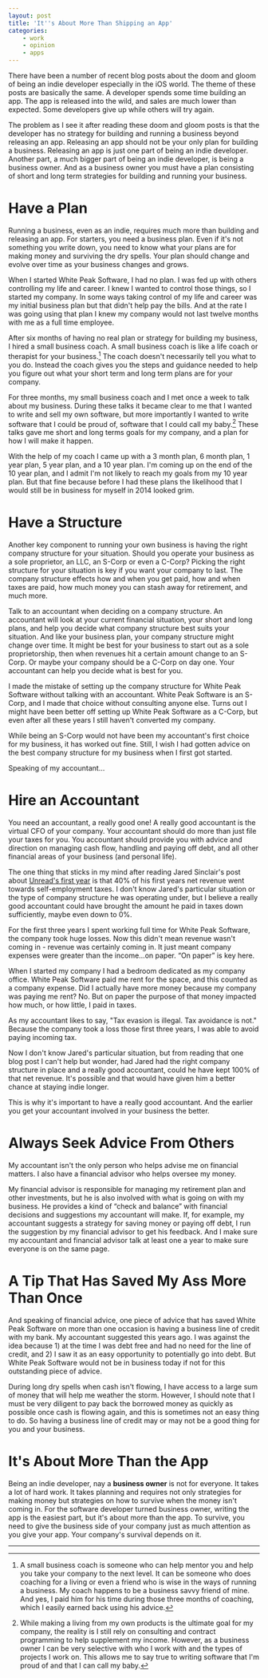 ```yaml
---
layout: post
title: 'It''s About More Than Shipping an App'
categories:
    - work
    - opinion
    - apps
---
```

There have been a number of recent blog posts about the doom and gloom of being an indie developer especially in the iOS world. The theme of these posts are basically the same. A developer spends some time building an app. The app is released into the wild, and sales are much lower than expected. Some developers give up while others will try again.

The problem as I see it after reading these doom and gloom posts is that the developer has no strategy for building and running a business beyond releasing an app. Releasing an app should not be your only plan for building a business. Releasing an app is just one part of being an indie developer. Another part, a much bigger part of being an indie developer, is being a business owner. And as a business owner you must have a plan consisting of short and long term strategies for building and running your business.

# Have a Plan

Running a business, even as an indie, requires much more than building and releasing an app. For starters, you need a business plan. Even if it's not something you write down, you need to know what your plans are for making money and surviving the dry spells. Your plan should change and evolve over time as your business changes and grows.

When I started White Peak Software, I had no plan. I was fed up with others controlling my life and career. I knew I wanted to control those things, so I started my company. In some ways taking control of my life and career was my initial business plan but that didn't help pay the bills. And at the rate I was going using that plan I knew my company would not last twelve months with me as a full time employee.

After six months of having no real plan or strategy for building my business, I hired a small business coach. A small business coach is like a life coach or therapist for your business.[^sbc] The coach doesn't necessarily tell you what to you do. Instead the coach gives you the steps and guidance needed to help you figure out what your short term and long term plans are for your company.

For three months, my small business coach and I met once a week to talk about my business. During these talks it became clear to me that I wanted to write and sell my own software, but more importantly I wanted to write software that I could be proud of, software that I could call my baby.[^consulting] These talks gave me short and long terms goals for my company, and a plan for how I will make it happen.

With the help of my coach I came up with a 3 month plan, 6 month plan, 1 year plan, 5 year plan, and a 10 year plan. I'm coming up on the end of the 10 year plan, and I admit I'm not likely to reach my goals from my 10 year plan. But that fine because before I had these plans the likelihood that I would still be in business for myself in 2014 looked grim.

# Have a Structure

Another key component to running your own business is having the right company structure for your situation. Should you operate your business as a sole proprietor, an LLC, an S-Corp or even a C-Corp? Picking the right structure for your situation is key if you want your company to last. The company structure effects how and when you get paid, how and when taxes are paid, how much money you can stash away for retirement, and much more.

Talk to an accountant when deciding on a company structure. An accountant will look at your current financial situation, your short and long plans, and help you decide what company structure best suits your situation. And like your business plan, your company structure might change over time. It might be best for your business to start out as a sole proprietorship, then when revenues hit a certain amount change to an S-Corp. Or maybe your company should be a C-Corp on day one. Your accountant can help you decide what is best for you.

I made the mistake of setting up the company structure for White Peak Software without talking with an accountant. White Peak Software is an S-Corp, and I made that choice without consulting anyone else. Turns out I might have been better off setting up White Peak Software as a C-Corp, but even after all these years I still haven't converted my company.

While being an S-Corp would not have been my accountant's first choice for my business, it has worked out fine. Still, I wish I had gotten advice on the best company structure for my business when I first got started.

Speaking of my accountant…

# Hire an Accountant

You need an accountant, a really good one! A really good accountant is the virtual CFO of your company. Your accountant should do more than just file your taxes for you. You accountant should provide you with advice and direction on managing cash flow, handling and paying off debt, and all other financial areas of your business (and personal life).

The one thing that sticks in my mind after reading Jared Sinclair's post about [Unread's first year](http://blog.jaredsinclair.com/post/93118460565/a-candid-look-at-unreads-first-year) is that 40% of his first years net revenue went towards self-employment taxes. I don't know Jared's particular situation or the type of company structure he was operating under, but I believe a really good accountant could have brought the amount he paid in taxes down sufficiently, maybe even down to 0%.

For the first three years I spent working full time for White Peak Software, the company took huge losses. Now this didn't mean revenue wasn't coming in - revenue was certainly coming in. It just meant company expenses were greater than the income…on paper. “On paper” is key here.

When I started my company I had a bedroom dedicated as my company office. White Peak Software paid me rent for the space, and this counted as a company expense. Did I actually have more money because my company was paying me rent? No. But on paper the purpose of that money impacted how much, or how little, I paid in taxes.

As my accountant likes to say, "Tax evasion is illegal. Tax avoidance is not." Because the company took a loss those first three years, I was able to avoid paying incoming tax.

Now I don't know Jared's particular situation, but from reading that one blog post I can't help but wonder, had Jared had the right company structure in place and a really good accountant, could he have kept 100% of that net revenue. It's possible and that would have given him a better chance at staying indie longer.

This is why it's important to have a really good accountant. And the earlier you get your accountant involved in your business the better.

# Always Seek Advice From Others

My accountant isn't the only person who helps advise me on financial matters. I also have a financial advisor who helps oversee my money.

My financial advisor is responsible for managing my retirement plan and other investments, but he is also involved with what is going on with my business. He provides a kind of “check and balance” with financial decisions and suggestions my accountant will make. If, for example, my accountant suggests a strategy for saving money or paying off debt, I run the suggestion by my financial advisor to get his feedback. And I make sure my accountant and financial advisor talk at least one a year to make sure everyone is on the same page.

# A Tip That Has Saved My Ass More Than Once

And speaking of financial advice, one piece of advice that has saved White Peak Software on more than one occasion is having a business line of credit with my bank. My accountant suggested this years ago. I was against the idea because 1) at the time I was debt free and had no need for the line of credit, and 2) I saw it as an easy opportunity to potentially go into debt. But White Peak Software would not be in business today if not for this outstanding piece of advice.

During long dry spells when cash isn't flowing, I have access to a large sum of money that will help me weather the storm. However, I should note that I must be very diligent to pay back the borrowed money as quickly as possible once cash is flowing again, and this is sometimes not an easy thing to do. So having a business line of credit may or may not be a good thing for you and your business.

# It's About More Than the App

Being an indie developer, nay a **business owner** is not for everyone. It takes a lot of hard work. It takes planning and requires not only strategies for making money but strategies on how to survive when the money isn't coming in. For the software developer turned business owner, writing the app is the easiest part, but it's about more than the app. To survive, you need to give the business side of your company just as much attention as you give your app. Your company's survival depends on it.

---

[^sbc]: A small business coach is someone who can help mentor you and help you take your company to the next level. It can be someone who does coaching for a living or even a friend who is wise in the ways of running a business. My coach happens to be a business savvy friend of mine. And yes, I paid him for his time during those three months of coaching, which I easily earned back using his advice.



[^consulting]: While making a living from my own products is the ultimate goal for my company, the reality is I still rely on consulting and contract programming to help supplement my income. However, as a business owner I can be very selective with who I work with and the types of projects I work on.  This allows me to say true to writing software that I'm proud of and that I can call my baby.
